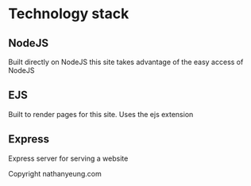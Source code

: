 # Technology stack 
## NodeJS 
Built directly on NodeJS this site takes advantage of the easy access of NodeJS
## EJS 
Built to render pages for this site. Uses the ejs extension
## Express 
Express server for serving a website

Copyright nathanyeung.com
